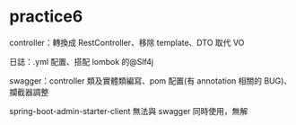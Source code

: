 # practice6

controller：轉換成 RestController、移除 template、DTO 取代 VO

日誌：.yml 配置、搭配 lombok 的@Slf4j

swagger：controller 類及實體類編寫、pom 配置(有 annotation 相關的 BUG)、攔截器調整

spring-boot-admin-starter-client 無法與 swagger 同時使用，無解
